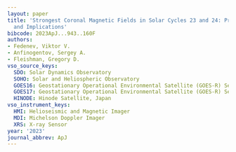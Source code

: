 ```yaml
---
layout: paper
title: 'Strongest Coronal Magnetic Fields in Solar Cycles 23 and 24: Probing, Statistics,
  and Implications'
bibcode: 2023ApJ...943..160F
authors:
- Fedenev, Viktor V.
- Anfinogentov, Sergey A.
- Fleishman, Gregory D.
vso_source_keys:
  SDO: Solar Dynamics Observatory
  SOHO: Solar and Heliospheric Observatory
  GOES16: Geostationary Operational Environmental Satellite (GOES-R) Series 16
  GOES17: Geostationary Operational Environmental Satellite (GOES-R) Series 17
  HINODE: Hinode Satellite, Japan
vso_instrument_keys:
  HMI: Helioseismic and Magnetic Imager
  MDI: Michelson Doppler Imager
  XRS: X-ray Sensor
year: '2023'
journal_abbrev: ApJ
---
```

